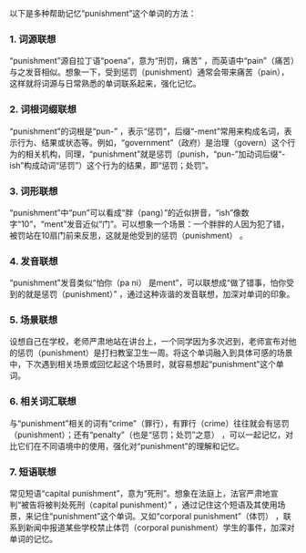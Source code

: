 以下是多种帮助记忆“punishment”这个单词的方法：
### 1. 词源联想
“punishment”源自拉丁语“poena”，意为“刑罚，痛苦” ，而英语中“pain”（痛苦）与之发音相似。想象一下，受到惩罚（punishment）通常会带来痛苦（pain），这样就将词源与日常熟悉的单词联系起来，强化记忆。
### 2. 词根词缀联想
“punishment”的词根是“pun-” ，表示“惩罚”，后缀“-ment”常用来构成名词，表示行为、结果或状态等。例如，“government”（政府）是治理（govern）这个行为的相关机构，同理，“punishment”就是惩罚（punish，“pun-”加动词后缀“-ish”构成动词“惩罚”）这个行为的结果，即“惩罚；处罚”。 
### 3. 词形联想
“punishment”中“pun”可以看成“胖（pang）”的近似拼音，“ish”像数字“10”，“ment”发音近似“门”。可以想象一个场景：一个胖胖的人因为犯了错，被罚站在10扇门前来反思，这就是他受到的惩罚（punishment） 。
### 4. 发音联想
“punishment”发音类似“怕你（pa ni） 是ment”，可以联想成“做了错事，怕你受到的就是惩罚（punishment）” ，通过这种诙谐的发音联想，加深对单词的印象。
### 5. 场景联想
设想自己在学校，老师严肃地站在讲台上，一个同学因为多次迟到，老师宣布对他的惩罚（punishment）是打扫教室卫生一周。将这个单词融入到具体可感的场景中，下次遇到相关场景或回忆起这个场景时，就容易想起“punishment”这个单词。
### 6. 相关词汇联想
与“punishment”相关的词有“crime”（罪行），有罪行（crime）往往就会有惩罚（punishment）；还有“penalty”（也是“惩罚；处罚”之意） ，可以一起记忆，对比它们在不同语境中的使用，强化对“punishment”的理解和记忆。
### 7. 短语联想
常见短语“capital punishment”，意为“死刑”。想象在法庭上，法官严肃地宣判“被告将被判处死刑（capital punishment）” ，通过记住这个短语及其使用场景，来记住“punishment”这个单词。又如“corporal punishment”（体罚） ，联系到新闻中报道某些学校禁止体罚（corporal punishment）学生的事件，加深对单词的记忆。 